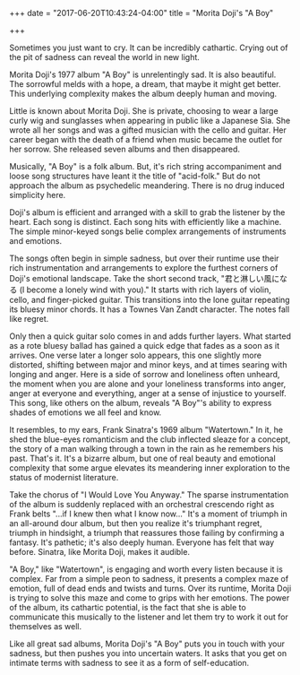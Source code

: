 +++
date = "2017-06-20T10:43:24-04:00"
title = "Morita Doji's "A Boy"

+++

Sometimes you just want to cry. It can be incredibly cathartic. Crying out of the pit of sadness can reveal the world in new light.

Morita Doji's 1977 album "A Boy" is unrelentingly sad. It is also beautiful. The sorrowful melds with a hope, a dream, that maybe it might get better. This underlying complexity makes the album deeply human and moving.

Little is known about Morita Doji. She is private, choosing to wear a large curly wig and sunglasses when appearing in public like a Japanese Sia. She wrote all her songs and was a gifted musician with the cello and guitar. Her career began with the death of a friend when music became the outlet for her sorrow. She released seven albums and then disappeared.

Musically, "A Boy" is a folk album. But, it's rich string accompaniment and loose song structures have leant it the title of "acid-folk." But do not approach the album as psychedelic meandering. There is no drug induced simplicity here.

Doji's album is efficient and arranged with a skill to grab the listener by the heart. Each song is distinct. Each song hits with efficiently like a machine. The simple minor-keyed songs belie complex arrangements of instruments and emotions.

The songs often begin in simple sadness, but over their runtime use their rich instrumentation and arrangements to explore the furthest corners of Doji's emotional landscape. Take the short second track, "君と淋しい風になる (I become a lonely wind with you)." It starts with rich layers of violin, cello, and finger-picked guitar. This transitions into the lone guitar repeating its bluesy minor chords. It has a Townes Van Zandt character. The notes fall like regret.

Only then a quick guitar solo comes in and adds further layers. What started as a rote bluesy ballad has gained a quick edge that fades as a soon as it arrives. One verse later a longer solo appears, this one slightly more distorted, shifting between major and minor keys, and at times searing with longing and anger. Here is a side of sorrow and loneliness often unheard, the moment when you are alone and your loneliness transforms into anger, anger at everyone and everything, anger at a sense of injustice to yourself. This song, like others on the album, reveals "A Boy"'s ability to express shades of emotions we all feel and know.

It resembles, to my ears, Frank Sinatra's 1969 album "Watertown." In it, he shed the blue-eyes romanticism and the club inflected sleaze for a concept, the story of a man walking through a town in the rain as he remembers his past. That's it. It's a bizarre album, but one of real beauty and emotional complexity that some argue elevates its meandering inner exploration to the status of modernist literature.

Take the chorus of "I Would Love You Anyway." The sparse instrumentation of the album is suddenly replaced with an orchestral crescendo right as Frank belts "...if I knew then what I know now..." It's a moment of triumph in an all-around dour album, but then you realize it's triumphant regret, triumph in hindsight, a triumph that reassures those failing by confirming a fantasy. It's pathetic; it's also deeply human. Everyone has felt that way before. Sinatra, like Morita Doji, makes it audible.

"A Boy," like "Watertown", is engaging and worth every listen because it is complex. Far from a simple peon to sadness, it presents a complex maze of emotion, full of dead ends and twists and turns. Over its runtime, Morita Doji is trying to solve this maze and come to grips with her emotions. The power of the album, its cathartic potential, is the fact that she is able to communicate this musically to the listener and let them try to work it out for themselves as well.

Like all great sad albums, Morita Doji's "A Boy" puts you in touch with your sadness, but then pushes you into uncertain waters. It asks that you get on intimate terms with sadness to see it as a form of self-education.